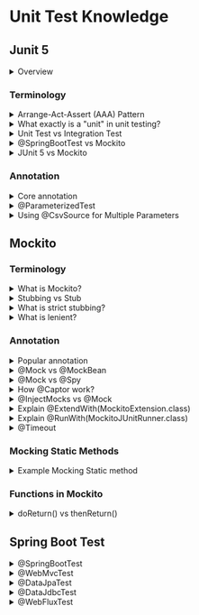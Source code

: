 # Unit Test Knowledge
## Junit 5
<details>
  <summary>Overview</summary>
  <br/>
  
  ![](images/detailed_JUnit_5_architecture.png)
  
  Ref: https://nipafx.dev/junit-5-architecture-jupiter/
  
</details>

### Terminology
<details>
  <summary>Arrange-Act-Assert (AAA) Pattern</summary>
  <br/>

  This pattern divides a test into three clear stages:

  + **Arrange:** Set up the necessary objects and prepare the conditions for the test.
  + **Act:** Execute the method or functionality.
  + **Assert:** Verify the outcome is as expected.
  
</details>
<details>
  <summary>What exactly is a "unit" in unit testing?</summary>
  <br/>
  
   A unit is "the smallest piece of the code that can be usefully tested".
  
</details>
<details>
  <summary>Unit Test vs Integration Test</summary>
  <br/>
  
  **Unit Test**
  
  + To test individual units (usually methods or functions) of code.
  + Very fast, because they don’t rely on external resources.

  _Example:_ Testing a method that calculates the discount for an order to ensure it returns the correct discount based on input values.
  
  **Integration Test**

  + To verify different parts of a system interact correctly.
  + These tests focus on the interaction between components and may involve databases, network calls, or file systems.
  + Slower, as they might involve real interactions with external resources.

  _Example:_ Testing an order checkout process that interacts with payment, inventory, and notification systems.
  
</details>
<details>
  <summary>@SpringBootTest vs Mockito</summary>
  <br/>
  
  In my opinion, even we're using a mocked bean, but we're still running within spring context and for me this is an **integration test**(a unit test doesn't need any spring context to run within).
  
  With unit testing  just use **Mockito** or another framework that doesn’t need spring context(`@SpringBootTest`). When writing a test for a service class to test some calculation logic, we don’t need spring context and this is a **PURE** unit test.
  
  When running a test in spring context, this is considered an integration test even if you're using `@MockBean`.
  
  Ref: https://stackoverflow.com/questions/54658563/unit-test-or-integration-test-in-spring-boot
</details>
<details>
  <summary>JUnit 5 vs Mockito</summary>
  <br/>

  JUnit 5 focuses on writing and running tests, while Mockito focuses on creating and managing mock objects.

  **JUnit 5**
  + Uses annotations like `@Test`, `@BeforeEach`, `@AfterEach` to define test methods and lifecycle methods.
  + Provides methods to assert conditions in your tests, such as `assertEquals()`, `assertTrue()`, and `assertNull()`.

  **Mockito**
  + Allows creating mock objects to mimic the behavior of real objects.
  + Defines the behavior of mock objects.
  
</details>

### Annotation

<details>
  <summary>Core annotation</summary>
  <br/>

  + `@Test`: Marks a method as a test method.
  + `@BeforeEach`: Executed before each test method.
  + `@AfterEach`: Executed after each test method.
  + `@BeforeAll`: Executed once before all test methods in the class. Method must be static.
  + `@AfterAll`: Executed once after all test methods in the class. Method must be static.
  
</details>

<details>
  <summary>@ParameterizedTest</summary>
  <br/>

  + `@ParameterizedTest` in JUnit 5 to run the same test method multiple times with different parameters.

  _Example:_

  ```
  public class Numbers {
    public static boolean isOdd(int number) {
        return number % 2 != 0;
    }
  }
  ```

  ```
  public class NumbersTest {

    @ParameterizedTest
    @ValueSource(ints = {1, 3, 5, -3, 15, Integer.MAX_VALUE})
    void isOdd_ShouldReturnTrueForOddNumbers(int number) {
        assertTrue(Numbers.isOdd(number));
    }
  }
  ```

_Note:_ The `@ValueSource` annotation in JUnit 5 is designed to provide a single array of values for a parameterized test, and it can only be used for providing a single argument per test.
  
</details>

<details>
  <summary>Using @CsvSource for Multiple Parameters</summary>
  <br/>

  **Example with** `@CsvSource`

  ```
  @ParameterizedTest
  @CsvSource({
      "apple, 1",
      "banana, 2",
      "cherry, 3"
  })
  void testWithMultipleParameters(String fruit, int quantity) {
      assertNotNull(fruit);
      assertTrue(quantity > 0);
  }
  ```

  **Example with** `@MethodSource`

  ```
  @ParameterizedTest
  @MethodSource("provideFruitsAndQuantities")
  void testWithMultipleParameters(String fruit, int quantity) {
      assertNotNull(fruit);
      assertTrue(quantity > 0);
  }
  
  static Stream<Arguments> provideFruitsAndQuantities() {
      return Stream.of(
          Arguments.of("apple", 1),
          Arguments.of("banana", 2),
          Arguments.of("cherry", 3)
      );
  }
  ```
  
</details>

## Mockito

### Terminology
<details>
  <summary>What is Mockito?</summary>
  <br/>

  Mockito is a popular Java-based mocking framework used for unit testing. It allows developers to create mock objects and define their behavior.
  
</details>
<details>
  <summary>Stubbing vs Stub</summary>
  <br/>

  **Stub:**
  + A stub is a mock object that has been configured to return specific values or perform specific actions when certain methods are called.
  
  ```
  @Test
  void getUser_success() {
    UserDao userDao = Mockito.mock(UserDao.class); // Create a stub for the UserDAO
  }
  ```

  **Stubbing:**
  + Stubbing is the process of defining the behavior of a mock object’s method. When you stub a method, you specify what it should return when called with certain arguments.
  + The act of using fake objects.

  **Example:**
  ```
  when(mockObject.someMethod()).thenReturn(someValue);
  ```
</details>

<details>
  <summary>What is strict stubbing?</summary>
  <br/>
  
  + Strict stubbing in Mockito is a feature designed to make your tests cleaner and more maintainable. Strict stubbing is enabled by default in _Mockito 3.0 and later_

  **Features of Strict Stubbing:**
  + Detects Unused Stubs
  + Argument Mismatch Detection

  _Example:_

  ```
  // Stubbing a method
  when(mockObject.someMethod()).thenReturn(someValue);
  
  // If someMethod() is never called in the test, Mockito will throw an UnnecessaryStubbingException
  ```
</details>

<details>
  <summary>What is lenient?</summary>
  <br/>

  In Mockito, the term “lenient” refers to a mode that allows you to bypass strict stubbing rules. By default, Mockito enforces strict stubbing, which means it will throw exceptions if there are unnecessary stubs

  ```
  public class LenientTest {
  
      @Test
      void testLenientStubbing() {
          List<String> mockList = mock(List.class);
          
          // Configure lenient stubbing
          lenient().when(mockList.get(0)).thenReturn("lenient stub");
  
          // This won't throw an UnnecessaryStubbingException
          verify(mockList, never()).get(0);
      }
  }
  ```
</details>

### Annotation
<details>
  <summary>Popular annotation</summary>
  <br/>
  
  Annotation | Description |
  --- | --- |
  @Mock | Use to create and inject mocked instances without having to call `Mockito.mock` manually. |
  @Spy | Part of the object will be mocked and part will use real method invocations. |
  @Captor | To capture **arguments** that are passed to the methods of mocked objects.  |
  @InjectMocks | Creates an instance of the class and injects the mocks that are created with the `@Mock` (or `@Spy`). |

  
</details>
<details>
  <summary>@Mock vs @MockBean</summary>
  <br/>
  
  **@Mock**
  
  This annotation is a shorthand for the `Mockito.mock()` method. The `Mockito.mock()` method allows us to create a mock object of a class or an interface. 
  
  **@MockBean**
  
  Use the `@MockBean` to add mock objects to the _Spring application context_.
   
  Ref: https://www.baeldung.com/java-spring-mockito-mock-mockbean
  
</details>
<details>
  <summary>@Mock vs @Spy</summary>
  <br/>
  
  `@Mock`

  + **Purpose:** Creates a mock object that simulates the behavior of a real object.
  + **Behavior:** By default, all methods of the mock return default values (e.g., null for objects, 0 for integers).

  _Example:_
  ```
  @Mock
  List<String> mockedList;
  
  @Test
  public void testMock() {
      mockedList.add("one");
      Mockito.verify(mockedList).add("one");
      assertEquals(0, mockedList.size()); // size is still 0 because it's a mock
  }
  ```
  
  `@Spy`
  
  + **Purpose:** Creates a spy object that wraps a real instance of the class.
  + **Behavior:** By default, all methods of the spy call the real methods unless they are stubbed.

  _Example:_
  ```
  @Spy
  List<String> spyList = new ArrayList<>();

  @Test
  public void testSpy() {
      spyList.add("one");
      spyList.add("two");

      verify(spyList).add("one");
      verify(spyList).add("two");

      assertEquals(2, spyList.size());
      assertEquals("one", spyList.get(0));
      assertEquals("two", spyList.get(1));
  }
  ```

  ```
  @Spy
  MyService myService = new MyService();

  @InjectMocks
  MyController myController;

  @Test
  public void testServiceSpy() {
      doReturn("Mocked Response").when(myService).someMethod();

      String response = myController.handleRequest();

      assertEquals("Mocked Response", response);
      assertEquals("Another Real Response", anotherResponse); // This will call the real method
      verify(myService).someMethod();
      verify(myService).anotherMethod();
  }

  class MyService {
      public String someMethod() {
          return "Real Response";
      }
  
      public String anotherMethod() {
          return "Another Real Response";
      }
  }

  class MyController {
      private final MyService myService;
  
      public String handleRequest() {
          return myService.someMethod();
      }
  }
  ```
  + In this example, The someMethod is stubbed to return a mocked response, while other methods of MyService can still be called normally.
  
</details>
<details>
  <summary>How @Captor work?</summary>
  <br/>

  + The `@Captor` annotation in Mockito is used to create an instance of `ArgumentCaptor`, which allows you to capture arguments passed to methods during testing. This is useful when you want to inspect the arguments that were passed to a method call.
  + You use the `capture(` method of ArgumentCaptor in conjunction with `verify()` to capture the arguments passed to a method.

  _Example:_

  ```
  public class NotificationService {
      private final MessageSender messageSender;
  
      public void sendNotification(String recipient, String message) {
          Message msg = new Message(recipient, message);
          messageSender.send(msg);
      }
  }
  ```

  ```
  public interface MessageSender {
      void send(Message message);
  }
  ```
  ```
  public class Message {
      private String recipient;
      private String content;
  
      ...
  }
  ```
  ```
  @ExtendWith(MockitoExtension.class)
  public class NotificationServiceTest {
  
      @Mock
      MessageSender messageSender;
  
      @InjectMocks
      NotificationService notificationService;
  
      @Captor
      ArgumentCaptor<Message> messageCaptor;
  
      @Test
      public void testSendNotification() {
          // Act
          notificationService.sendNotification("user@example.com", "Hello, User!");
  
          // Capture the argument
          verify(messageSender).send(messageCaptor.capture());
          Message capturedMessage = messageCaptor.getValue();
  
          // Assert
          assertEquals("user@example.com", capturedMessage.getRecipient());
          assertEquals("Hello, User!", capturedMessage.getContent());
      }
  }
  ```
  
</details>
<details>
  <summary>@InjectMocks vs @Mock</summary>
  <br/>

  `@InjectMocks`:

  + Applied to the instance of the class you are testing. `@InjectMocks` create an instance of this class and inject all available `@Mock` dependencies into it. Classes have `@Mock` or `@Spy` will Automatically injects to class hold `@InjectMocks`.

  `@Mock`:
  
  + Used to create a mock object of any class.

  
</details>
<details>
  <summary>Explain @ExtendWith(MockitoExtension.class)</summary>
  <br/>

  + `@ExtendWith(MockitoExtension.class)` is a JUnit 5 annotation that enables the use of Mockito's features within your test classes.
  + Any fields in the test class annotated with `@Mock`, `@Spy`, `@InjectMocks`, or `@Captor` are automatically initialized before each test method runs.
  + You don’t need to manually call` MockitoAnnotations.initMocks(this)` in a `@Before` method.

  _Note: Manual Initialization_

  + We can manually initialize your mocks using `MockitoAnnotations.initMocks(this)` in a `@BeforeEach` method:

  ```
  public class UserServiceTest {
    @Mock
    private UserRepository userRepository;

    @InjectMocks
    private UserService userService;

    @BeforeEach
    public void init() {
        MockitoAnnotations.initMocks(this);
    }

    @Test
    public void testFindUser() {
        // Test logic here
    }
  }
  ```
  
</details>
<details>
  <summary>Explain @RunWith(MockitoJUnitRunner.class)</summary>
  <br/>

  + The @RunWith(MockitoJUnitRunner.class) annotation is used in JUnit 4 to integrate Mockito.
  + It automatically initializes mocks, spies, and other Mockito features.
  
</details>
<details>
  <summary>@Timeout</summary>
  <br/>

  It allows you to specify a maximum time limit for a test method. If the test method exceeds this time limit, the test will fail automatically. We can apply `@Timeout` at the _method level_, _class level_, or even to individual test cases within _parameterized tests_.

  **Benefits:**
  + Helps identify and prevent long-running tests.
  + Ensures that tests complete within a reasonable time frame.

  _Example:_
  ```
  @Timeout(value = 5, unit = TimeUnit.SECONDS)
  public class TimeoutTest {
  
      @Test
      void testMethodOne() throws InterruptedException {
          TimeUnit.SECONDS.sleep(6); // This will fail
      }

      @Test
      void testMethodTwo() throws InterruptedException {
          TimeUnit.SECONDS.sleep(4); // This will pass
      }
  }
  ```

  ```
  @Test
  @Timeout(value = 5, unit = TimeUnit.SECONDS)
  void testWithTimeout() throws InterruptedException {
      // Simulate a long-running task
      TimeUnit.SECONDS.sleep(10);
  }
  ```
  
</details>

### Mocking Static Methods
<details>
  <summary>Example Mocking Static method</summary>
  <br/>

  Static methods in Java are methods that belong to the class rather than an instance of the class. They can be called without creating an object of the class. Mocking static methods in Mockito allows you to control and verify the behavior of these methods during testing.

  **Common Use Cases:**
  + Utility Classes
  + Complex Static Methods
  + Specific return for getting current time, date methods 

  **How to use Mocking Static Methods:**
  + Ensure you have the mockito-inline dependency in your pom.xml

  ```
  <dependency>
      <groupId>org.mockito</groupId>
      <artifactId>mockito-inline</artifactId>
      <version>4.6.1</version>
      <scope>test</scope>
  </dependency>
  ```
  ```
  @Test
  void testMockStaticMethod() {
      // Define the specific date and time to return
      LocalDateTime fixedDateTime = LocalDateTime.of(2024, 10, 2, 12, 0);

      // Mock the static method
      try (MockedStatic<LocalDateTime> mockedLocalDateTime = mockStatic(LocalDateTime.class)) {
          mockedLocalDateTime.when(LocalDateTime::now).thenReturn(fixedDateTime);

          // Call the static method and verify the result
          assertEquals(fixedDateTime, LocalDateTime.now());

          // Verify the static method was called
          mockedLocalDateTime.verify(LocalDateTime::now);
      }
      // Outside the try-with-resources block, the original behavior is restored
      assertNotEquals(fixedDateTime, LocalDateTime.now());
  }
  ```
  
</details>

### Functions in Mockito

<details>
  <summary>doReturn() vs thenReturn() </summary>
  <br/>

  `thenReturn()`
  + When you use `thenReturn`, the actual method on the mock object is called first, and then the return value is overridden by the specified value.
  + It is type-safe, meaning the return type is checked at compile time.

  ```
  List<String> mockList = mock(List.class);
  when(mockList.get(0)).thenReturn("first");
  ```

  `doReturn()`
  + When you use doReturn, the actual method on the mock object is not called at all. Instead, the specified return value is directly returned.
  + `doReturn` is used with the do family of methods (`doReturn`, `doThrow`, `doAnswer`, etc.)
  +  Useful when we need to stub methods that return `void` type or when we want to avoid calling the actual method.
  +  It is not type-safe, meaning the return type is not checked at compile time.

  _Use case:_
  + When we need to stub a final method, which cannot be stubbed using the when method.
  + When the method we want to stub has side effects that we want to avoid during testing.
  + When we need to stub methods that return void and we want to specify behavior such as throwing an exception.
  
</details>

## Spring Boot Test

<details>
  <summary>@SpringBootTest</summary>
  <br/>
  
  Spring Boot provides the `@SpringBootTest` annotation which we can use to create an application context containing all the objects we need for all of the test types.
  
  The @SpringBootTest annotation loads the complete Spring application context.
  
  _However, that overusing `@SpringBootTest` might lead to very long-running test suites._
  
  Ref: https://reflectoring.io/spring-boot-test/
  
</details>
<details>
  <summary>@WebMvcTest</summary>
  <br/>

  `@WebMvcTest` used for testing the controller layer in a Spring MVC application. 

  + It only loads the beans related to the web layer, primarily focusing on controllers annotated with `@Controller` or `@RestController`.
  + It provides a `MockMvc` bean, `MockMvc` simulates HTTP requests without requiring an actual servlet container, allowing you to test the controller's HTTP endpoints.
  + Unlike `@SpringBootTest`, which loads the entire application context, `@WebMvcTest` is lightweight, loading only the components necessary to handle web requests.

  Example:

  ```
  @RunWith(SpringRunner.class)
  @WebMvcTest(MyController.class)  // Specifies the controller to test
  public class MyControllerTest {
  
      @Autowired
      private MockMvc mockMvc;
  
      @MockBean
      private MyService myService;  // Mock any service the controller depends on
  
      @Test
      public void testGetEndpoint() throws Exception {
          // Define behavior of the mocked service
          when(myService.getData()).thenReturn("mocked data");
  
          // Perform a GET request to the controller endpoint and check response
          mockMvc.perform(get("/my-endpoint"))
                 .andExpect(status().isOk())
                 .andExpect(content().string("mocked data"));
      }
  }
  ```

  If needed, you can mock or inject these dependencies using `@MockBean` or `@Autowired`.
  
</details>
<details>
  <summary>@DataJpaTest</summary>
  <br/>
  
</details>
<details>
  <summary>@DataJdbcTest</summary>
  <br/>
  
</details>
<details>
  <summary>@WebFluxTest</summary>
  <br/>
  
</details>

